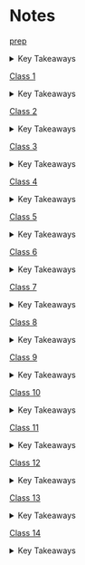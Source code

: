 # Notes

[prep](prep.md)

<details markdown="block"><summary>Key Takeaways</summary>


</details>

[Class 1](class-01.md)

<details markdown="block"><summary>Key Takeaways</summary>


</details>

[Class 2](class-02.md)

<details markdown="block"><summary>Key Takeaways</summary>


</details>

[Class 3](class-03.md)

<details markdown="block"><summary>Key Takeaways</summary>


</details>

[Class 4](class-04.md)

<details markdown="block"><summary>Key Takeaways</summary>


</details>

[Class 5](class-05.md)

<details markdown="block"><summary>Key Takeaways</summary>


</details>

[Class 6](class-06.md)

<details markdown="block"><summary>Key Takeaways</summary>


</details>

[Class 7](class-07.md)

<details markdown="block"><summary>Key Takeaways</summary>


</details>

[Class 8](class-08.md)

<details markdown="block"><summary>Key Takeaways</summary>


</details>

[Class 9](class-09.md)

<details markdown="block"><summary>Key Takeaways</summary>


</details>

[Class 10](class-10.md)

<details markdown="block"><summary>Key Takeaways</summary>


</details>

[Class 11](class-11.md)

<details markdown="block"><summary>Key Takeaways</summary>


</details>

[Class 12](class-12.md)

<details markdown="block"><summary>Key Takeaways</summary>


</details>

[Class 13](class-13.md)

<details markdown="block"><summary>Key Takeaways</summary>


</details>

[Class 14](class-14.md)

<details markdown="block"><summary>Key Takeaways</summary>


</details>

